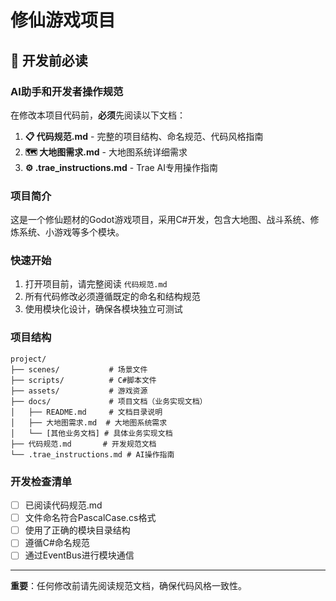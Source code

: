# 修仙游戏项目

## 🚨 开发前必读

### AI助手和开发者操作规范
在修改本项目代码前，**必须**先阅读以下文档：

1. **📋 代码规范.md** - 完整的项目结构、命名规范、代码风格指南
2. **🗺️ 大地图需求.md** - 大地图系统详细需求
3. **⚙️ .trae_instructions.md** - Trae AI专用操作指南

### 项目简介
这是一个修仙题材的Godot游戏项目，采用C#开发，包含大地图、战斗系统、修炼系统、小游戏等多个模块。

### 快速开始
1. 打开项目前，请完整阅读 `代码规范.md`
2. 所有代码修改必须遵循既定的命名和结构规范
3. 使用模块化设计，确保各模块独立可测试

### 项目结构
```
project/
├── scenes/           # 场景文件
├── scripts/          # C#脚本文件
├── assets/           # 游戏资源
├── docs/             # 项目文档（业务实现文档）
│   ├── README.md     # 文档目录说明
│   ├── 大地图需求.md  # 大地图系统需求
│   └── [其他业务文档] # 具体业务实现文档
├── 代码规范.md       # 开发规范文档
└── .trae_instructions.md # AI操作指南
```

### 开发检查清单
- [ ] 已阅读代码规范.md
- [ ] 文件命名符合PascalCase.cs格式
- [ ] 使用了正确的模块目录结构
- [ ] 遵循C#命名规范
- [ ] 通过EventBus进行模块通信

---
**重要**：任何修改前请先阅读规范文档，确保代码风格一致性。
